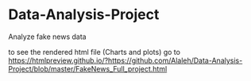 # Data-Analysis-Project
Analyze fake news data 

to see the rendered html file (Charts and plots) go to https://htmlpreview.github.io/?https://github.com/Alaleh/Data-Analysis-Project/blob/master/FakeNews_Full_project.html
